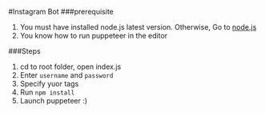 #Instagram Bot
###prerequisite 
1. You must have installed node.js latest version. Otherwise, Go to [node.js](https://nodejs.org/en/)
2. You know how to run puppeteer in the editor

###Steps
1. cd to root folder, open index.js
2. Enter `username` and `password`
3. Specify yuor tags
3. Run `npm install`
4. Launch puppeteer :)